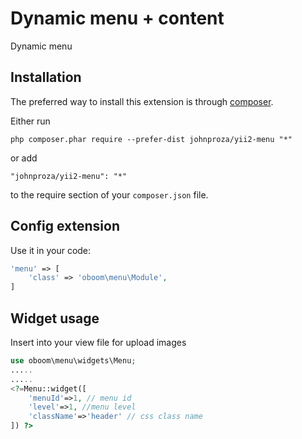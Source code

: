 Dynamic menu + content
============
Dynamic menu

Installation
------------

The preferred way to install this extension is through [composer](http://getcomposer.org/download/).

Either run

```
php composer.phar require --prefer-dist johnproza/yii2-menu "*"
```

or add

```
"johnproza/yii2-menu": "*"
```

to the require section of your `composer.json` file.


Config extension
-----

Use it in your code:

```php
'menu' => [
    'class' => 'oboom\menu\Module',
]
```

Widget usage
------------

Insert into your view file for upload images
```php
use oboom\menu\widgets\Menu;
.....
.....
<?=Menu::widget([
    'menuId'=>1, // menu id
    'level'=>1, //menu level
    'className'=>'header' // css class name
]) ?>
```